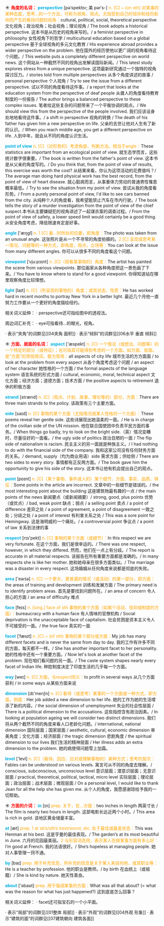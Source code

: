 ☀ <font color="red">**角度的名词：**</font>
<font color="sky blue">**perspective**</font> [pəˈspektɪv; 美 pərˈs-]
<font color="orange">n. [C] ~ (on sth) 对某事的某种态度，思考…的一个方法，可称为视角、观点。尤指受到自己的信仰和经历影响而产生的看待问题的视角：</font>cultural, political, social, theoretical perspective 文化视角；政治视角；社会视角；理论视角 / The book adopts a historical perspective. 这本书是从历史的视角来写的。/ a feminist perspective in philosophy 女性视角下的哲学 / multicultural education based on a global perspective 基于全球视角的多元文化教育 / His experience abroad provides a wider perspective on the problem. 他在国外的经历使他以更广阔的视角看待这个问题。/ This website puts a completely different perspective on world news. 这个网站从一种截然不同的视角出发解读国际新闻。/ This latest study explores stress from a unique perspective. 这项最新研究通过一个独特的视角探讨压力。/ stories told from multiple perspectives 从多个角度讲述的故事 / personal perspective 个人视角 / Try to see the issue from a different perspective. 试以不同的角度看待这件事。/ a report that looks at the education system from the perspective of deaf people 从聋人的角度看待教育制度的一份报告 / The author brings a balanced perspective to these complex issues. 笔者给这些复杂的问题带来了一个平衡协调的观点。/ We should view this from the perspective of the people involved. 我们应该设身处地地看待这件事。/ a shift in perspective 视角的转换 / The death of his father has given him a new perspective on life. 父亲的去世让他对人生有了新的认识。/ When you reach middle age, you get a different perspective on life. 人到中年，就会从不同的角度认识生活。
           
<font color="sky blue">**point of view**</font>
<font color="orange">n. [C]（对形势的）考虑角度、判断方法。相当于angle：</font>These statistics are important from an ecological point of view. 就生态学而言，这些统计数字很重要。/ The book is written from the father's point of view. 这本书是从父亲的角度写的。/ Do you think that, from the point of view of results, this exercise was worth the cost? 从结果来看，你认为这项活动的花费值吗？/ The average man doing hard physical work has the best record, from the point of view of heart disease. 就心脏病而言，从事重体力劳动的普通男性罹患概率最低。/ Try to see the situation from my point of view. 尝试从我的角度看形势。/ From a purely personal point of view, I'd like to see cars banned from the city. 从纯粹个人的角度看，我希望能禁止汽车在市内行驶。/ The book tells the story of a murder investigation from the point of view of the chief suspect.本书从主要嫌疑犯的视角讲述了一起谋杀案的调查过程。/ From the point of view of safety, a lower speed limit would certainly be a good thing. 从安全角度考虑，降低限速肯定是好事。

<font color="sky blue">**angle**</font> ['æŋɡl] 
<font color="orange">n. 1 [C] 看…时所处的位置，即角度：</font>The photo was taken from an unusual angle. 这张照片是从一个不寻常的角度拍摄的。<font color="orange">2 [C] 呈现或思考某一情况、问题等的一种方式，即角度，观点，立场等：</font>You can look at the issue from many different angles. 你可以从很多不同的角度看这个问题。
           
<font color="sky blue">**viewpoint**</font> [ˈvju:pɔɪnt]
<font color="orange">n. [C]（观看某事物的）角度：</font>The artist has painted the scene from various viewpoints. 那位画家从各种角度把这一景色画了下来。/ You have to know where to stand for a good viewpoint. 你得知道站在哪里观察角度比较理想。

<font color="sky blue">**light**</font> [laɪt] 
<font color="orange">n. [C]（所呈现的事物的）角度；或其状态、性质：</font>He has worked hard in recent months to portray New York in a better light. 最近几个月他一直努力工作要从一个更好的角度描绘纽约。

相关词义延伸：
· perspective还可指绘图中的透视法。

周边词汇补充：
· eye可指看待…的眼光，视角。

· 表示“夹角”的词群见[[04夹角 面积]]
· 表示“倾斜”的词群见[[06水平 垂直 倾斜]]

☀ <font color="red">**方面、层面的名词：**</font>
<font color="sky blue">**aspect**</font> ['æspekt] 
<font color="orange">n. [C] 一个情况（或想法、问题等）的一个特定的部分（或特征）；也可指其可能得到考虑的一个方面。如方面、层面。是“方面”的常规用词，极为常用：</font>all aspects of city life 城市生活的方方面面 / to look at the problem from every aspect 从各个角度考虑这个问题 / an aspect of her character 她性格的一个方面 / the formal aspects of the language system 语言系统的形式方面 / cultural, economic, moral, technical aspect 文化方面；经济方面；道德方面；技术方面 / the positive aspects to retirement 退休的积极方面
           
<font color="sky blue">**strand**</font> [strænd]
<font color="orange">n. [C]（观点、计划、故事、理论等的）部分，方面：</font>There are three main strands to the policy. 该政策有三个主要方面。

<font color="sky blue">**side**</font> [saɪd] 
<font color="orange">n. [C] 事物的某个方面（尤指情况或某人性格的一个方面）：</font>These poems reveal her gentle side. 这些诗展现出她温柔的一面。/ He is in charge of the civilian side of the UN mission. 他在联合国使团中负责平民方面的事务。/ When things go badly, try to look on the bright side.（英）情况变糟时，尽量往好的一面看。/ the ugly side of politics 政治丑陋的一面 / The flip side of nationalism is racism. 民主主义的另一面就是种族主义。/ I had nothing to do with the financial side of the company. 我和这家公司没有任何财务方面的关系。/ demand, supply（均为商业用语）side 需求方面；供给侧 / There are two sides to every story. 事情都有正反两方面。/ The book gave him the opportunity to give his side of the story. 这本书让他有机会提出自己的观点。

<font color="sky blue">**point**</font> [pɒɪnt] 
<font color="orange">n. [C]（某个事物、事件或人的）某个细节、方面、事实、品质、特征：</font>Some points in the article are incorrect. 文章中的一些细节是错误的。/ the most interesting point about the building 这座建筑物最有趣的一点 / the main points of the news 新闻要点（或新闻摘要）/ strong, good, plus points 优势（或优点）/ bad, weak point 缺点；弱点 / a selling point 卖点 / a point of difference 差异之处 / a point of agreement, a point of disagreement 一致之处；分歧之处 / a point of interest 有利害关系之处 / This was a sore point for Hemingway. 这是海明威的一个痛处。/ a controversial point 争议点 / a point of law 关系到法律的事

<font color="sky blue">**respect**</font> [rɪs'pekt] 
<font color="orange">n. [C] 事物的某个方面（或细节）：</font>In this respect we are very fortunate. 在这个方面，我们是很幸运的。/ There was one respect, however, in which they differed. 然而，他们在一点上有分歧。/ The report is accurate in all material respects. 该报告在所有重要方面都是准确的。/ In many respects she is like her mother. 她和她母亲在很多方面类似。/ The marriage was a disaster in every respect. 这场婚姻从任何角度来说都是彻底的失败。

<font color="sky blue">**area**</font> ['eərɪə] 
<font color="orange">n. [C] 一个更大、更普遍的情况（或活动）的某一部分，即方面：</font>the areas of training and development 训练和发展方面 / The primary need is to identify problem areas. 首先是要找到问题所在。/ an area of concern 令人担心的方面 / an area of difficulty 难点

<font color="sky blue">**face**</font> [feɪs] 
<font color="orange">n. [sing.] face of sth 事物的某个方面（如某个活动、信仰或制度的方面）：</font>bureaucracy with a human face 有人情味的官僚机构 / Social deprivation is the unacceptable face of capitalism. 社会贫困是资本主义令人不可接受的一面。/ the true face 真实的一面
           
<font color="sky blue">**facet**</font> [ˈfæsɪt]
<font color="orange">n. [C] ~ (of sth) 事物的某个部分或方面：</font>My job has many different facets and is never the same from day to day. 我的工作有许多不同的方面，每天都不一样。/ She has another important facet to her personality. 她的性格中还有一个重要方面。/ Now let's look at another facet of the problem. 现在咱们看问题的另一面。/ The caste system shapes nearly every facet of Indian life. 种姓制度决定了印度生活的几乎每一个方面。

<font color="sky blue">**way**</font> [weɪ] 
<font color="orange">n. [C] 方面，与respect同义：</font>to profit in several ways 从几个方面获利 / in some ways 从某些方面来说

<font color="sky blue">**dimension**</font> [dɪ'menʃn] 
<font color="orange">n. [C] 看待（或思考）某事的一个方面或一种方式，即方面，侧面：</font>Her job added a new dimension to her life. 她的工作为她的生活增添了新的内容。/ the social dimension of unemployment 失业的社会性层面 / There is a political dimension to the accusations. 这些指控含有政治因素。/ In looking at population ageing we will consider two distinct dimensions. 我们将从两个截然不同的角度来看人口老龄化问题。/ international, national dimension 国际层面；国家层面 / aesthetic, cultural, economic dimension 审美角度；文化方面；经济层面 / the tragic dimension 悲剧角度 / the spiritual dimension to our lives 我们生活的精神层面 / Her illness adds an extra dimension to the problem. 她的病使得问题雪上加霜。

<font color="sky blue">**level**</font> ['levl] 
<font color="orange">n. [C]（看待、回应、应对或理解事物的）某种方式；思考的层次：</font>Fables can be understood on various levels. 寓言可从不同的角度去理解。/ conscious, subconscious, unconscious level 意识层面；潜意识层面；无意识层面 / practical, theoretical, political, tactical, micro level 实际层面；理论层面；政治层面；战术层面；微观层面 / On a personal level, I would like to thank Jean for all the help she has given me. 从个人的角度，我愿感谢琼给予我的一切帮助。

☀ <font color="red">**方面的介词：**</font>
<font color="sky blue">**in**</font> [ɪn] 
<font color="orange">prep. 关于，在…方面：</font>two inches in length 两英寸长 / The film is nearly two hours in length. 这部电影长达近两个小时。/ This area is rich in gold. 该地区黄金储量丰富。

<font color="sky blue">**at**</font> [æt] 
<font color="orange">prep. 1 at sb’s/sth’s best/worst, etc. 处于最佳或最差状态：</font>This was Henman at his best. 这是亨曼的最佳表现。/ The garden’s at its most beautiful in June. 六月的花园最美丽。<font color="orange">2 与形容词连用，表示某人在做某事方面有多么好：</font>I’m good at French. 我的法语很好。/ She’s hopeless at managing people. 她对人事管理一窍不通。

<font color="sky blue">**by**</font> [baɪ] 
<font color="orange">prep. 用于补充信息，所补充的信息是关于某人来自何地、或其职业等：</font>He is a teacher by profession. 他的职业是教师。/ by birth 在血统上（或祖籍）/ She is kind by nature. 她天性善良。

<font color="sky blue">**about**</font> ['əbaʊt] 
<font color="orange">prep. 用于强调某事的方面：</font>What was all that about? (= what was the reason for what has just happened?) 这到底是怎么回事？

相关词义延伸：
· facet还可指宝石的一个小平面。 

· 表示“局部”的词群见[[01整体 局部]]
· 表示“外观”的词群见[[04外观 形象]]
· 表示“建筑的面”的词群见[[07建筑朝向 建筑各面]]

